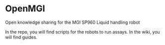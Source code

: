 # OpenMGI

Open knowledge sharing for the MGI SP960 Liquid handling robot

In the repo, you will find scripts for the robots to run assays. In the wiki, you will find guides.
